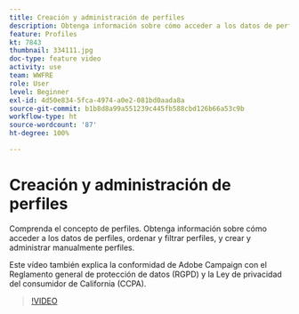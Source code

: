 ```yaml
---
title: Creación y administración de perfiles
description: Obtenga información sobre cómo acceder a los datos de perfil, crear perfiles y ordenar y filtrar por sus creaciones para facilitar la funcionalidad. También aprenderá a cumplir con el Reglamento General de Protección de Datos (RGPD) y la Ley de Privacidad del Consumidor de California (CCPA).
feature: Profiles
kt: 7843
thumbnail: 334111.jpg
doc-type: feature video
activity: use
team: WWFRE
role: User
level: Beginner
exl-id: 4d50e834-5fca-4974-a0e2-081bd0aada8a
source-git-commit: b1b8d8a99a551239c445fb588cbd126b66a53c9b
workflow-type: ht
source-wordcount: '87'
ht-degree: 100%

---
```


# Creación y administración de perfiles

Comprenda el concepto de perfiles. Obtenga información sobre cómo acceder a los datos de perfiles, ordenar y filtrar perfiles, y crear y administrar manualmente perfiles.

Este vídeo también explica la conformidad de Adobe Campaign con el Reglamento general de protección de datos (RGPD) y la Ley de privacidad del consumidor de California (CCPA).

>[!VIDEO](https://video.tv.adobe.com/v/334111?quality=12&learn=on)
